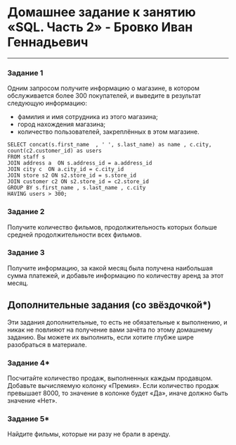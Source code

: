 # Домашнее задание к занятию «SQL. Часть 2» - Бровко Иван Геннадьевич

---

### Задание 1

Одним запросом получите информацию о магазине, в котором обслуживается более 300 покупателей, и выведите в результат следующую информацию: 
- фамилия и имя сотрудника из этого магазина;
- город нахождения магазина;
- количество пользователей, закреплённых в этом магазине.

```
SELECT concat(s.first_name  , ' ', s.last_name) as name , c.city,  count(c2.customer_id) as users 
FROM staff s 
JOIN address a  ON s.address_id = a.address_id 
JOIN city c  ON a.city_id = c.city_id 
JOIN store s2 ON s2.store_id = s.store_id 
JOIN customer c2 ON s2.store_id = c2.store_id 
GROUP BY s.first_name , s.last_name , c.city 
HAVING users > 300;
```

### Задание 2

Получите количество фильмов, продолжительность которых больше средней продолжительности всех фильмов.

### Задание 3

Получите информацию, за какой месяц была получена наибольшая сумма платежей, и добавьте информацию по количеству аренд за этот месяц.


## Дополнительные задания (со звёздочкой*)
Эти задания дополнительные, то есть не обязательные к выполнению, и никак не повлияют на получение вами зачёта по этому домашнему заданию. Вы можете их выполнить, если хотите глубже шире разобраться в материале.

### Задание 4*

Посчитайте количество продаж, выполненных каждым продавцом. Добавьте вычисляемую колонку «Премия». Если количество продаж превышает 8000, то значение в колонке будет «Да», иначе должно быть значение «Нет».

### Задание 5*

Найдите фильмы, которые ни разу не брали в аренду.
